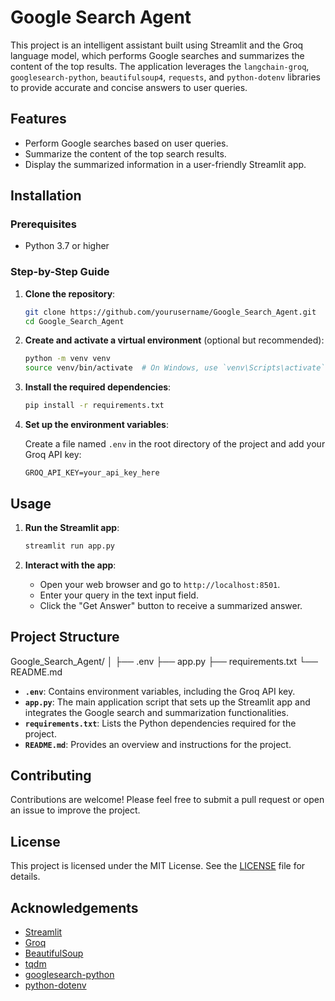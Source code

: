 # Google Search Agent

This project is an intelligent assistant built using Streamlit and the Groq language model, which performs Google searches and summarizes the content of the top results. The application leverages the `langchain-groq`, `googlesearch-python`, `beautifulsoup4`, `requests`, and `python-dotenv` libraries to provide accurate and concise answers to user queries.

## Features

- Perform Google searches based on user queries.
- Summarize the content of the top search results.
- Display the summarized information in a user-friendly Streamlit app.

## Installation

### Prerequisites

- Python 3.7 or higher

### Step-by-Step Guide

1. **Clone the repository**:

    ```sh
    git clone https://github.com/yourusername/Google_Search_Agent.git
    cd Google_Search_Agent
    ```

2. **Create and activate a virtual environment** (optional but recommended):

    ```sh
    python -m venv venv
    source venv/bin/activate  # On Windows, use `venv\Scripts\activate`
    ```

3. **Install the required dependencies**:

    ```sh
    pip install -r requirements.txt
    ```

4. **Set up the environment variables**:

    Create a file named `.env` in the root directory of the project and add your Groq API key:

    ```plaintext
    GROQ_API_KEY=your_api_key_here
    ```

## Usage

1. **Run the Streamlit app**:

    ```sh
    streamlit run app.py
    ```

2. **Interact with the app**:

    - Open your web browser and go to `http://localhost:8501`.
    - Enter your query in the text input field.
    - Click the "Get Answer" button to receive a summarized answer.

## Project Structure
Google_Search_Agent/
│
├── .env
├── app.py
├── requirements.txt
└── README.md
- **`.env`**: Contains environment variables, including the Groq API key.
- **`app.py`**: The main application script that sets up the Streamlit app and integrates the Google search and summarization functionalities.
- **`requirements.txt`**: Lists the Python dependencies required for the project.
- **`README.md`**: Provides an overview and instructions for the project.

## Contributing

Contributions are welcome! Please feel free to submit a pull request or open an issue to improve the project.

## License

This project is licensed under the MIT License. See the [LICENSE](LICENSE) file for details.

## Acknowledgements

- [Streamlit](https://streamlit.io/)
- [Groq](https://www.groq.com/)
- [BeautifulSoup](https://www.crummy.com/software/BeautifulSoup/)
- [tqdm](https://github.com/tqdm/tqdm)
- [googlesearch-python](https://github.com/MarioVilas/googlesearch-python)
- [python-dotenv](https://github.com/theskumar/python-dotenv)
